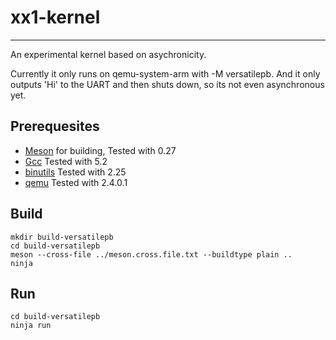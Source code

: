 # xx1-kernel
---
An experimental kernel based on asychronicity.

Currently it only runs on qemu-system-arm with -M versatilepb.
And it only outputs 'Hi' to the UART and then shuts down, so
its not even asynchronous yet.

Prerequesites
---
* [Meson](https://mesonbuild.com) for building, Tested with 0.27
* [Gcc](https://gcc.gnu.org/) Tested with 5.2
* [binutils](https://www.gnu.org/software/binutils/) Tested with 2.25
* [qemu](http://wiki.qemu.org/Main_Page) Tested with 2.4.0.1

Build
---
```
mkdir build-versatilepb
cd build-versatilepb
meson --cross-file ../meson.cross.file.txt --buildtype plain ..
ninja
```
Run
---
```
cd build-versatilepb
ninja run
```
